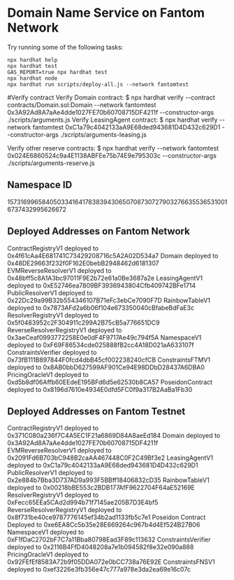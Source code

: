 # Domain Name Service on Fantom Network

Try running some of the following tasks:

```shell
npx hardhat help
npx hardhat test
GAS_REPORT=true npx hardhat test
npx hardhat node
npx hardhat run scripts/deploy-all.js --network fantomtest
```
#Verify contract
Verify Domain contract:
$ npx hardhat  verify  --contract contracts/Domain.sol:Domain --network fantomtest 0x3A92Ad8A7aAe4dde1027FE70b60708715DF4211f  --constructor-args ./scripts/arguments.js
Verify LeasingAgent contract:
$ npx hardhat  verify --network fantomtest 0xC1a79c4042133aA9E68ded943681D4D432c629D1  --constructor-args ./scripts/arguments-leasing.js

Verify other reserve contracts:
$ npx hardhat  verify --network fantomtest 0x024E6860524c9a4E1138ABFEe75b74E9e795303c  --constructor-args ./scripts/arguments-reserve.js

## Namespace ID
15731699658405033416417838394306507087307279032766355365310016737432995626672


## Deployed Addresses on Fantom Network
ContractRegistryV1 deployed to 0x4f61cAa4E681741C73429208716c5A2A02D534a7
Domain deployed to 0x48DE29663f232f0F162E0bebB2948462d6181307
EVMReverseResolverV1 deployed to 0x48bff5c8A1A3bc97011F9E2b72e61a0Be3687a2e
LeasingAgentV1 deployed to 0xE52746ea7809BF3936943804Cfb409742BFe1714
PublicResolverV1 deployed to 0x22Dc29a99B32b554346107B71eFc3ebCe7090F7D
RainbowTableV1 deployed to 0x7873AFd2a6b06f104e673350040cBfabeBdFaE3c
ResolverRegistryV1 deployed to 0x5f0483952c2F304911c299A2B75cB5a776651DC9
ReverseResolverRegistryV1 deployed to 0x3aeCeaf0993772258E0e0dF4F9717Ae49c794f5A
NamespaceV1 deployed to 0xF69F86534cde025888fB2cc4A18D021aA633107f
ConstraintsVerifier deployed to 0x73fB111B897844F0fcd4dbB45cf002238240cfCB
ConstraintsFTMV1 deployed to 0x8AB0bbD627599AF901Ce94E98DDbD28437A6DBA0
PricingOracleV1 deployed to 0xd5b8df06Affb60EEdeE195BFd6d5e62530b8CA57
PoseidonContract deployed to 0x8196d7610e4934E0dfd5FC0f9a317B2AaBa1Fb30

## Deployed Addresses on Fantom Testnet
ContractRegistryV1 deployed to 0x371C080a236f7C4A5EC1F21a6869D84A8aeEd184
Domain deployed to 0x3A92Ad8A7aAe4dde1027FE70b60708715DF4211f
EVMReverseResolverV1 deployed to 0x2091Fd6B703bC948B2caAA467448C0F2C49Bf3e2
LeasingAgentV1 deployed to 0xC1a79c4042133aA9E68ded943681D4D432c629D1
PublicResolverV1 deployed to 0x2e884b7Bba3D737AD9a993F5BBff18406832cD35
RainbowTableV1 deployed to 0x00218bBE553c2BDB177AfF9622704F64aE52169E
ResolverRegistryV1 deployed to 0xFecc65EEa5CAd2d994b71f7145ae205B7D3E4bf5
ReverseResolverRegistryV1 deployed to 0x8f731be40ce9787776145ef34b2ad1133fb5c7e1
Poseidon Contract Deployed to 0xe6EA8Cc5b35e28E669264c967b4d4Ef524B27B06
NamespaceV1 deployed to 0xF1fDaC2702bF7C7a11Bba80798Ead3F89c113632
ConstraintsVerifier deployed to 0x2116B4FfD4048208a7e1b094582f8e32e090a888
PricingOracleV1 deployed to 0x92FEfEf8583A72b9f05DDA072e0bCC738a76E92E
ConstraintsFNSV1 deployed to 0xef3226e3fb356e47c777a978e3da2ea69e16c07c
